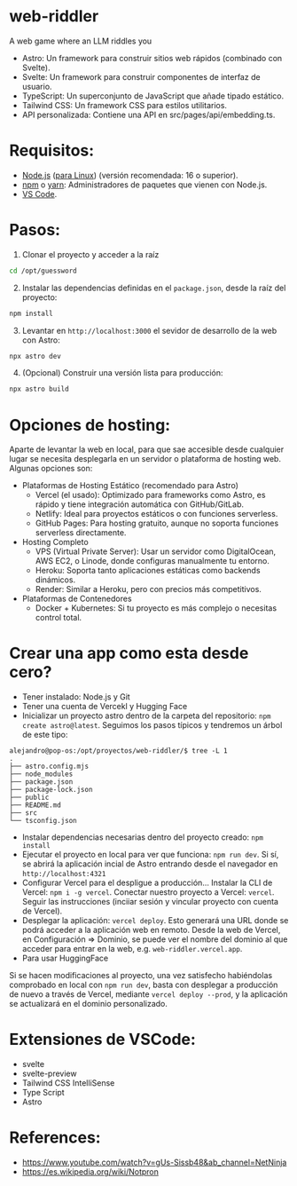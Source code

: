 # web-riddler

 A web game where an LLM riddles you 
 
* Astro: Un framework para construir sitios web rápidos (combinado con Svelte).
* Svelte: Un framework para construir componentes de interfaz de usuario.
* TypeScript: Un superconjunto de JavaScript que añade tipado estático.
* Tailwind CSS: Un framework CSS para estilos utilitarios.
* API personalizada: Contiene una API en src/pages/api/embedding.ts.

# Requisitos:
* [Node.js](https://nodejs.org/es) ([para Linux](https://nodejs.org/en/download)) (versión recomendada: 16 o superior).
* [npm](https://docs.npmjs.com/cli/v8/commands/npm-install) o [yarn](https://classic.yarnpkg.com/lang/en/docs/install/#windows-stable): Administradores de paquetes que vienen con Node.js.
* [VS Code](https://code.visualstudio.com/docs/setup/setup-overview).

# Pasos:

1. Clonar el proyecto y acceder a la raíz 
```bash
cd /opt/guessword
```
2. Instalar las dependencias definidas en el ```package.json```, desde la raíz del proyecto:
```bash
npm install
```
3. Levantar en ```http://localhost:3000``` el sevidor de desarrollo de la web con Astro:
```bash
npx astro dev
```
4. (Opcional) Construir una versión lista para producción:
```bash
npx astro build
```

# Opciones de hosting:
Aparte de levantar la web en local, para que sae accesible desde cualquier lugar se necesita desplegarla en un servidor o plataforma de hosting web. Algunas opciones son:

- Plataformas de Hosting Estático (recomendado para Astro)
	- Vercel (el usado): Optimizado para frameworks como Astro, es rápido y tiene integración automática con GitHub/GitLab.
	- Netlify: Ideal para proyectos estáticos o con funciones serverless.
	- GitHub Pages: Para hosting gratuito, aunque no soporta funciones serverless directamente.
- Hosting Completo
	- VPS (Virtual Private Server): Usar un servidor como DigitalOcean, AWS EC2, o Linode, donde configuras manualmente tu entorno.
	- Heroku: Soporta tanto aplicaciones estáticas como backends dinámicos.
	- Render: Similar a Heroku, pero con precios más competitivos.
- Plataformas de Contenedores
	- Docker + Kubernetes: Si tu proyecto es más complejo o necesitas control total.

# Crear una app como esta desde cero?
* Tener instalado: Node.js y Git
* Tener una cuenta de Vercekl y Hugging Face
* Inicializar un proyecto astro dentro de la carpeta del repositorio: ```npm create astro@latest```. Seguimos los pasos típicos y tendremos un árbol de este tipo:
```
alejandro@pop-os:/opt/proyectos/web-riddler/$ tree -L 1
.
├── astro.config.mjs
├── node_modules
├── package.json
├── package-lock.json
├── public
├── README.md
├── src
└── tsconfig.json
```
* Instalar dependencias necesarias dentro del proyecto creado: ```npm install```
* Ejecutar el proyecto en local para ver que funciona: ```npm run dev```. Si sí, se abrirá la aplicación incial de Astro entrando desde el navegador en ```http://localhost:4321```
* Configurar Vercel para el despligue a producción... Instalar la CLI de Vercel: ```npm i -g vercel```. Conectar nuestro proyecto a Vercel: ```vercel```. Seguir las instrucciones (inciiar sesión y vincular proyecto con cuenta de Vercel).
* Desplegar la aplicación: ```vercel deploy```. Esto generará una URL donde se podrá acceder a la aplicación web en remoto. Desde la web de Vercel, en Configuración => Dominio, se puede ver el nombre del dominio al que acceder para entrar en la web, e.g. ```web-riddler.vercel.app```.
* Para usar HuggingFace

Si se hacen modificaciones al proyecto, una vez satisfecho habiéndolas comprobado en local con ```npm run dev```, basta con desplegar a producción de nuevo a través de Vercel, mediante ```vercel deploy --prod```, y la aplicación se actualizará en el dominio personalizado.

# Extensiones de VSCode:
* svelte
* svelte-preview
* Tailwind CSS IntelliSense
* Type Script
* Astro

# References:
- https://www.youtube.com/watch?v=gUs-Sissb48&ab_channel=NetNinja
- https://es.wikipedia.org/wiki/Notpron

